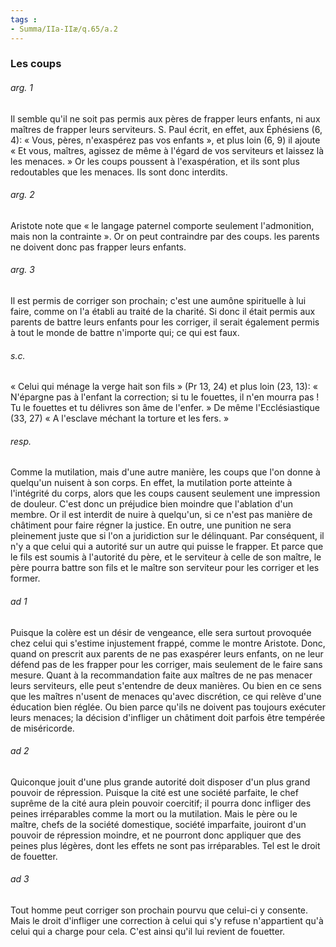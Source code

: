 ```yaml
---
tags : 
- Summa/IIa-IIæ/q.65/a.2
---
```


### Les coups

###### arg. 1
Il semble qu'il ne soit pas permis aux pères de frapper leurs enfants, ni aux maîtres de frapper leurs serviteurs. S. Paul écrit, en effet, aux Éphésiens (6, 4): « Vous, pères, n'exaspérez pas vos enfants », et plus loin (6, 9) il ajoute « Et vous, maîtres, agissez de même à l'égard de vos serviteurs et laissez là les menaces. » Or les coups poussent à l'exaspération, et ils sont plus redoutables que les menaces. Ils sont donc interdits. 

###### arg. 2
Aristote note que « le langage paternel comporte seulement l'admonition, mais non la contrainte ». Or on peut contraindre par des coups. les parents ne doivent donc pas frapper leurs enfants. 

###### arg. 3
Il est permis de corriger son prochain; c'est une aumône spirituelle à lui faire, comme on l'a établi au traité de la charité. Si donc il était permis aux parents de battre leurs enfants pour les corriger, il serait également permis à tout le monde de battre n'importe qui; ce qui est faux. 

###### s.c.
« Celui qui ménage la verge hait son fils » (Pr 13, 24) et plus loin (23, 13): « N'épargne pas à l'enfant la correction; si tu le fouettes, il n'en mourra pas ! Tu le fouettes et tu délivres son âme de l'enfer. » De même l'Ecclésiastique (33, 27) « A l'esclave méchant la torture et les fers. » 

###### resp.
Comme la mutilation, mais d'une autre manière, les coups que l'on donne à quelqu'un nuisent à son corps. En effet, la mutilation porte atteinte à l'intégrité du corps, alors que les coups causent seulement une impression de douleur. C'est donc un préjudice bien moindre que l'ablation d'un membre. Or il est interdit de nuire à quelqu'un, si ce n'est pas manière de châtiment pour faire régner la justice. En outre, une punition ne sera pleinement juste que si l'on a juridiction sur le délinquant. Par conséquent, il n'y a que celui qui a autorité sur un autre qui puisse le frapper. Et parce que le fils est soumis à l'autorité du père, et le serviteur à celle de son maître, le père pourra battre son fils et le maître son serviteur pour les corriger et les former. 

###### ad 1
Puisque la colère est un désir de vengeance, elle sera surtout provoquée chez celui qui s'estime injustement frappé, comme le montre Aristote. Donc, quand on prescrit aux parents de ne pas exaspérer leurs enfants, on ne leur défend pas de les frapper pour les corriger, mais seulement de le faire sans mesure. Quant à la recommandation faite aux maîtres de ne pas menacer leurs serviteurs, elle peut s'entendre de deux manières. Ou bien en ce sens que les maîtres n'usent de menaces qu'avec discrétion, ce qui relève d'une éducation bien réglée. Ou bien parce qu'ils ne doivent pas toujours exécuter leurs menaces; la décision d'infliger un châtiment doit parfois être tempérée de miséricorde. 

###### ad 2
Quiconque jouit d'une plus grande autorité doit disposer d'un plus grand pouvoir de répression. Puisque la cité est une société parfaite, le chef suprême de la cité aura plein pouvoir coercitif; il pourra donc infliger des peines irréparables comme la mort ou la mutilation. Mais le père ou le maître, chefs de la société domestique, société imparfaite, jouiront d'un pouvoir de répression moindre, et ne pourront donc appliquer que des peines plus légères, dont les effets ne sont pas irréparables. Tel est le droit de fouetter. 

###### ad 3
Tout homme peut corriger son prochain pourvu que celui-ci y consente. Mais le droit d'infliger une correction à celui qui s'y refuse n'appartient qu'à celui qui a charge pour cela. C'est ainsi qu'il lui revient de fouetter. 

